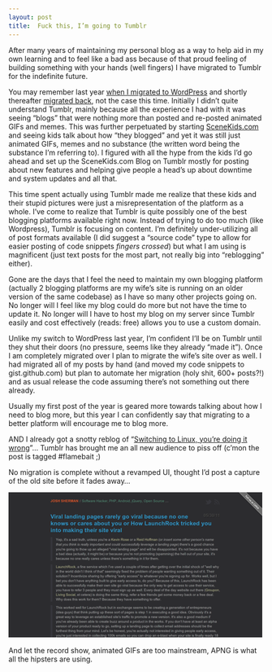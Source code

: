 ```yaml
---
layout: post
title:  Fuck this, I’m going to Tumblr
---
```


After many years of maintaining my personal blog as a way to help aid in my own learning and to feel like a bad ass because of that proud feeling of building something with your hands (well fingers) I have migrated to Tumblr for the indefinite future.

You may remember last year [when I migrated to WordPress](/2010/10/05/switched-to-wordpress/) and shortly thereafter [migrated back](/2010/12/10/ditched-wordpress/), not the case this time. Initially I didn’t quite understand Tumblr, mainly because all the experience I had with it was seeing “blogs” that were nothing more than posted and re-posted animated GIFs and memes. This was further perpetuated by starting [SceneKids.com](http://scenekids.com) and seeing kids talk about how “they blogged” and yet it was still just animated GIFs, memes and no substance (the written word being the substance I’m referring to). I figured with all the hype from the kids I’d go ahead and set up the SceneKids.com Blog on Tumblr mostly for posting about new features and helping give people a head’s up about downtime and system updates and all that.

This time spent actually using Tumblr made me realize that these kids and their stupid pictures were just a misrepresentation of the platform as a whole. I’ve come to realize that Tumblr is quite possibly one of the best blogging platforms available right now. Instead of trying to do too much (like Wordpress), Tumblr is focusing on content. I’m definitely under-utilizing all of post formats available (I did suggest a “source code” type to allow for easier posting of code snippets *fingers crossed*) but what I am using is magnificent (just text posts for the most part, not really big into “reblogging” either).

Gone are the days that I feel the need to maintain my own blogging platform (actually 2 blogging platforms are my wife’s site is running on an older version of the same codebase) as I have so many other projects going on. No longer will I feel like my blog could do more but not have the time to update it. No longer will I have to host my blog on my server since Tumblr easily and cost effectively (reads: free) allows you to use a custom domain.

Unlike my switch to WordPress last year, I’m confident I’ll be on Tumblr until they shut their doors (no pressure, seems like they already “made it”). Once I am completely migrated over I plan to migrate the wife’s site over as well. I had migrated all of my posts by hand (and moved my code snippets to gist.github.com) but plan to automate her migration (holy shit, 600+ posts?!) and as usual release the code assuming there’s not something out there already.

Usually my first post of the year is geared more towards talking about how I need to blog more, but this year I can confidently say that migrating to a better platform will encourage me to blog more.

AND I already got a snotty reblog of “[Switching to Linux, you’re doing it wrong](/2011/04/11/switching-to-linux/)”… Tumblr has brought me an all new audience to piss off (c’mon the post is tagged #flamebait ;)

No migration is complete without a revamped UI, thought I’d post a capture of the old site before it fades away…

![Old Site](/images/old-site.png)

And let the record show, animated GIFs are too mainstream, APNG is what all the hipsters are using.
